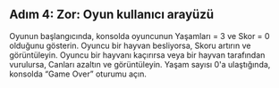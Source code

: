 ## Adım 4: Zor: Oyun kullanıcı arayüzü
 
Oyunun başlangıcında, konsolda oyuncunun Yaşamları = 3 ve Skor = 0 olduğunu gösterin. Oyuncu bir hayvan besliyorsa, Skoru artırın ve görüntüleyin. Oyuncu bir hayvanı kaçırırsa veya bir hayvan tarafından vurulursa, Canları azaltın ve görüntüleyin. Yaşam sayısı 0'a ulaştığında, konsolda “Game Over” oturumu açın.
